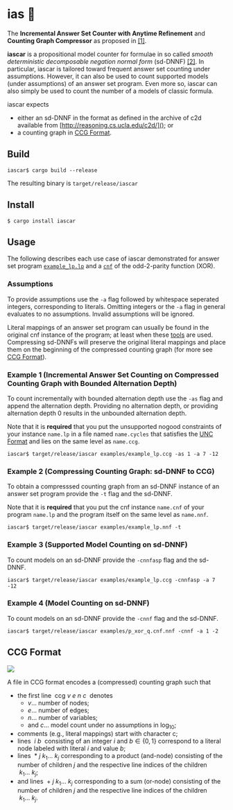 # ias :car: 
The **Incremental Answer Set Counter with Anytime Refinement**  and **Counting
Graph Compressor** as proposed in [[1]]( https://tinyurl.com/iascar-s).

**iascar** is a propositional model counter for formulae in so called _smooth deterministic decomposable negation normal form_ (sd-DNNF) [[2]](https://www.tandfonline.com/doi/pdf/10.3166/jancl.11.11-34?casa_token=vUB3KKgEZTEAAAAA:Y_6z-KXBR002dLW60_DjkqjZxo68XCTgLuuBmd3eBPlj98whbWj2pbVAHQTmPTnICCdkimC7gq9J).
In particular, iascar is tailored toward frequent answer set counting under
assumptions. However, it can also be used to count supported models (under
assumptions) of an answer set program. Even more so, iascar can also simply be
used to count the number of a models of classic formula. 

iascar expects 
- either an
sd-DNNF in the format as defined in the archive of c2d available from
[http://reasoning.cs.ucla.edu/c2d/](); or 
- a counting graph in [CCG Format]().

## Build 
```console
iascar$ cargo build --release
```
The resulting binary is `target/release/iascar`

## Install 
```console
$ cargo install iascar
```

## Usage
The following describes each use case of iascar demonstrated for answer set
program [`example_lp.lp`](examples/example_lp.lp) and a
[`cnf`](examples/p_xor_q.cnf) of the odd-2-parity function (XOR).

### Assumptions
To provide assumptions use the `-a` flag followed by whitespace seperated
integers, corresponding to literals. Omitting integers or the `-a` flag in
general evaluates to no assumptions. Invalid assumptions will be ignored.

Literal mappings of an answer set program can usually be found in the original
cnf instance of the program; at least when these
[tools](https://research.ics.aalto.fi/software/asp/download/) are used.
Compressing sd-DNNFs will preserve the original literal mappings and place them
on the beginning of the compressed counting graph (for more see [CCG 
Format]()).
### Example 1 (**Incremental Answer Set Counting on Compressed Counting Graph with Bounded Alternation Depth**)
To count incrementally with bounded alternation depth use the `-as` flag and append the
alternation depth. Providing no alternation depth, or providing alternation
depth 0 results in the unbounded alternation depth. 

Note that it is **required** that you put the unsupported nogood constraints of
your instance `name.lp` in a file named `name.cycles` that satisfies the [UNC
Format]() and lies on the same level as `name.ccg`. 
```console
iascar$ target/release/iascar examples/example_lp.ccg -as 1 -a 7 -12
```

### Example 2 (**Compressing Counting Graph: sd-DNNF to CCG**)
To obtain a compresssed counting graph from an sd-DNNF instance of an answer set
program provide the `-t` flag and the sd-DNNF.

Note that it is **required** that you put the cnf instance `name.cnf` of your
program `name.lp` and the program itself on the same level as `name.nnf`. 
```console
iascar$ target/release/iascar examples/example_lp.nnf -t 
```
### Example 3 (**Supported Model Counting on sd-DNNF**)
To count models on an sd-DNNF provide the `-cnnfasp` flag and the sd-DNNF.
```console
iascar$ target/release/iascar examples/example_lp.ccg -cnnfasp -a 7 -12
```
### Example 4 (**Model Counting on sd-DNNF**)
To count models on an sd-DNNF provide the `-cnnf` flag and the sd-DNNF.
```console
iascar$ target/release/iascar examples/p_xor_q.cnf.nnf -cnnf -a 1 -2
```

## CCG Format
![](examples/ima_d3cc8bb.png)

A file in CCG format encodes a (compressed) counting graph such that 
- the first line $~\text{ccg } v~e~n~c~$ denotes
    - $v \dots$ number of nodes; 
    - $e \dots$ number of edges; 
    - $n \dots$ number of variables;
    - and $c \dots$ model count under no assumptions in $\text{log}_{10}$;
- comments (e.g., literal mappings) start with character c;
- lines $~i~b~$ consisting of an integer $i$ and $b \in \{0,1\}$ correspond to a literal node labeled with literal $i$ and value $b$;
- lines $~*~j~k_1 \dots~k_j$ corresponding to a product (and-node) consisting of the number of children $j$ and the respective line indices of the children $~k_1 \dots~k_j$;
- and lines $~+~j~k_1 \dots~k_j$ corresponding to a sum (or-node) consisting of the number of children $j$ and the respective line indices of the children $~k_1 \dots~k_j$.